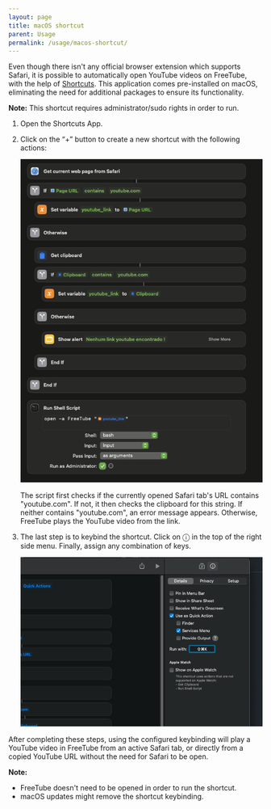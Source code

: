 ```yaml
---
layout: page
title: macOS shortcut
parent: Usage
permalink: /usage/macos-shortcut/
---
```


Even though there isn't any official browser extension which supports Safari, it is possible to automatically open YouTube videos on FreeTube, with the help of [Shortcuts](https://support.apple.com/en-en/guide/shortcuts-mac/apdf22b0444c/mac). This application comes pre-installed on macOS, eliminating the need for additional packages to ensure its functionality.

**Note:** This shortcut requires administrator/sudo rights in order to run.

1. Open the Shortcuts App.

2. Click on the “+” button to create a new shortcut with the following actions:

    ![Shortcut code](/images/ShortcutMacOS.png)

    The script first checks if the currently opened Safari tab's URL contains "youtube.com". If not, it then checks the clipboard for this string. If neither contains "youtube.com", an error message appears. Otherwise, FreeTube plays the YouTube video from the link.

3. The last step is to keybind the shortcut. Click on ⓘ in the top of the right side menu. Finally, assign any combination of keys.

    ![Shortcut options - keybinding](/images/ShortcutKeybind.png)

After completing these steps, using the configured keybinding will play a YouTube video in FreeTube from an active Safari tab, or directly from a copied YouTube URL without the need for Safari to be open.

**Note:**
- FreeTube doesn't need to be opened in order to run the shortcut.
- macOS updates might remove the shortcut keybinding.

